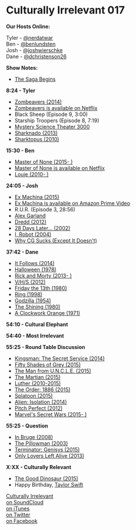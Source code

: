 # Culturally Irrelevant 017

**Our Hosts Online:**

Tyler - [@nerdatwar]  
Ben - [@benlundsten]  
Josh - [@joshwierschke]  
Dane - [@dchristenson26]  

**Show Notes:**    

- [The Saga Begins](https://www.youtube.com/watch?v=hEcjgJSqSRU)

**8:24 - Tyler**  

 - [Zombeavers (2014)](http://www.imdb.com/title/tt2784512/)   
 - [Zombeavers is available on Netflix](https://www.netflix.com/title/80000500)   
 - Black Sheep (Episode 9, 3:00)   
 - Starship Troopers (Episode 8, 7:19)   
 - [Mystery Science Theater 3000](http://mst3k.com/)   
 - [Sharknado (2013)](http://www.imdb.com/title/tt2724064/)   
 - [Sharktopus (2010)](http://www.imdb.com/title/tt1619880/)   

**15:30 - Ben**   

 - [Master of None (2015- )](http://www.imdb.com/title/tt4635276/)   
 - [Master of None is available on Netflix](https://www.netflix.com/title/80049714)   
 - [Louie (2010- )](http://www.imdb.com/title/tt1492966/)   

**24:05 - Josh**   

 - [Ex Machina (2015)](http://www.imdb.com/title/tt0470752/)   
 - [Ex Machina is available on Amazon Prime Video](https://www.amazon.com/Ex-Machina-Alicia-Vikander/dp/B011KKCQH8/)   
 - R.U.R. (Episode 3, 28:56)   
 - [Alex Garland](http://www.imdb.com/name/nm0307497/)   
 - [Dredd (2012)](http://www.imdb.com/title/tt1343727/)   
 - [28 Days Later... (2002)](http://www.imdb.com/title/tt0289043/)   
 - [I, Robot (2004)](http://www.imdb.com/title/tt0343818/)   
 - [Why CG Sucks (Except It Doesn't)](https://www.youtube.com/watch?v=bL6hp8BKB24)   

**37:42 - Dane**   

 - [It Follows (2014)](http://www.imdb.com/title/tt3235888/)   
 - [Halloween (1978)](http://www.imdb.com/title/tt0077651/)   
 - [Rick and Morty (2013- )](http://www.imdb.com/title/tt2861424/)   
 - [V/H/S (2012)](http://www.imdb.com/title/tt2105044/)   
 - [Friday the 13th (1980)](http://www.imdb.com/title/tt0080761/)   
 - [Ring (1998)](http://www.imdb.com/title/tt0178868/)   
 - [Godzilla (1954)](http://www.imdb.com/title/tt0047034/)   
 - [The Shining (1980)](http://www.imdb.com/title/tt0081505/)   
 - [A Clockwork Orange (1971)](http://www.imdb.com/title/tt0066921/)   

**54:10 - Cultural Elephant**   

**54:40 - Most Irrelevant**   

**55:25 - Round Table Discussion**

 - [Kingsman: The Secret Service (2014)](http://www.imdb.com/title/tt2802144/)   
 - [Fifty Shades of Grey (2015)](http://www.imdb.com/title/tt2322441/)   
 - [The Man from U.N.C.L.E. (2015)](http://www.imdb.com/title/tt1638355/)   
 - [The Martian (2015)](http://www.imdb.com/title/tt3659388/)   
 - [Luther (2010-2015)](http://www.imdb.com/title/tt1474684/)   
 - [The Order: 1886 (2015)](http://www.imdb.com/title/tt2973402/)   
 - [Splatoon (2015)](https://en.wikipedia.org/wiki/Splatoon)   
 - [Alien: Isolation (2014)](http://www.imdb.com/title/tt3391132/)
 - [Pitch Perfect (2012)](http://www.imdb.com/title/tt1981677/)   
 - [Marvel's Secret Wars (2015- )](http://comicvine.gamespot.com/secret-wars/4050-81833/)   

 **55:25 - Question**

  - [In Bruge (2008)](http://www.imdb.com/title/tt0780536/)   
  - [The Pillowman (2003)](https://en.wikipedia.org/wiki/The_Pillowman)   
  - [Terminator: Genisys (2015)](http://www.imdb.com/title/tt1340138/)   
  - [Only Lovers Left Alive (2013)](http://www.imdb.com/title/tt1714915/)   

**X:XX - Culturally Relevant**   

 - [The Good Dinosaur (2015)](http://www.imdb.com/title/tt1979388/)   
 - Happy Birthday, [Taylor Swift](https://twitter.com/taylorswift13)   


[Culturally Irrelevant](http://www.culturallyirrelevant.com/)  
[on SoundCloud](https://soundcloud.com/culturally-irrelevant)  
[on iTunes](https://itun.es/i6Lj4FQ)  
[on Twitter](https://twitter.com/cirrelevantpod)  
[on Facebook](https://www.facebook.com/culturallyirrelevant)  

[@nerdatwar]: http://twitter.com/nerdatwar  
[@benlundsten]: http://twitter.com/benlundsten  
[@joshwierschke]: http://twitter.com/joshwierschke  
[@dchristenson26]: https://twitter.com/dchristenson26  
